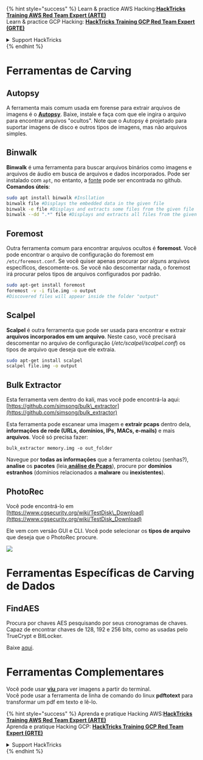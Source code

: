 {% hint style="success" %}
Learn & practice AWS Hacking:<img src="/.gitbook/assets/arte.png" alt="" data-size="line">[**HackTricks Training AWS Red Team Expert (ARTE)**](https://training.hacktricks.xyz/courses/arte)<img src="/.gitbook/assets/arte.png" alt="" data-size="line">\
Learn & practice GCP Hacking: <img src="/.gitbook/assets/grte.png" alt="" data-size="line">[**HackTricks Training GCP Red Team Expert (GRTE)**<img src="/.gitbook/assets/grte.png" alt="" data-size="line">](https://training.hacktricks.xyz/courses/grte)

<details>

<summary>Support HackTricks</summary>

* Check the [**subscription plans**](https://github.com/sponsors/carlospolop)!
* **Join the** 💬 [**Discord group**](https://discord.gg/hRep4RUj7f) or the [**telegram group**](https://t.me/peass) or **follow** us on **Twitter** 🐦 [**@hacktricks\_live**](https://twitter.com/hacktricks\_live)**.**
* **Share hacking tricks by submitting PRs to the** [**HackTricks**](https://github.com/carlospolop/hacktricks) and [**HackTricks Cloud**](https://github.com/carlospolop/hacktricks-cloud) github repos.

</details>
{% endhint %}


# Ferramentas de Carving

## Autopsy

A ferramenta mais comum usada em forense para extrair arquivos de imagens é o [**Autopsy**](https://www.autopsy.com/download/). Baixe, instale e faça com que ele ingira o arquivo para encontrar arquivos "ocultos". Note que o Autopsy é projetado para suportar imagens de disco e outros tipos de imagens, mas não arquivos simples.

## Binwalk <a id="binwalk"></a>

**Binwalk** é uma ferramenta para buscar arquivos binários como imagens e arquivos de áudio em busca de arquivos e dados incorporados. 
Pode ser instalado com `apt`, no entanto, a [fonte](https://github.com/ReFirmLabs/binwalk) pode ser encontrada no github. 
**Comandos úteis**:
```bash
sudo apt install binwalk #Insllation
binwalk file #Displays the embedded data in the given file
binwalk -e file #Displays and extracts some files from the given file
binwalk --dd ".*" file #Displays and extracts all files from the given file
```
## Foremost

Outra ferramenta comum para encontrar arquivos ocultos é **foremost**. Você pode encontrar o arquivo de configuração do foremost em `/etc/foremost.conf`. Se você quiser apenas procurar por alguns arquivos específicos, descomente-os. Se você não descomentar nada, o foremost irá procurar pelos tipos de arquivos configurados por padrão.
```bash
sudo apt-get install foremost
foremost -v -i file.img -o output
#Discovered files will appear inside the folder "output"
```
## **Scalpel**

**Scalpel** é outra ferramenta que pode ser usada para encontrar e extrair **arquivos incorporados em um arquivo**. Neste caso, você precisará descomentar no arquivo de configuração \(_/etc/scalpel/scalpel.conf_\) os tipos de arquivo que deseja que ele extraia.
```bash
sudo apt-get install scalpel
scalpel file.img -o output
```
## Bulk Extractor

Esta ferramenta vem dentro do kali, mas você pode encontrá-la aqui: [https://github.com/simsong/bulk\_extractor](https://github.com/simsong/bulk_extractor)

Esta ferramenta pode escanear uma imagem e **extrair pcaps** dentro dela, **informações de rede (URLs, domínios, IPs, MACs, e-mails)** e mais **arquivos**. Você só precisa fazer:
```text
bulk_extractor memory.img -o out_folder
```
Navegue por **todas as informações** que a ferramenta coletou \(senhas?\), **analise** os **pacotes** \(leia[ **análise de Pcaps**](../pcap-inspection/)\), procure por **domínios estranhos** \(domínios relacionados a **malware** ou **inexistentes**\).

## PhotoRec

Você pode encontrá-lo em [https://www.cgsecurity.org/wiki/TestDisk\_Download](https://www.cgsecurity.org/wiki/TestDisk_Download)

Ele vem com versão GUI e CLI. Você pode selecionar os **tipos de arquivo** que deseja que o PhotoRec procure.

![](../../../.gitbook/assets/image%20%28524%29.png)

# Ferramentas Específicas de Carving de Dados

## FindAES

Procura por chaves AES pesquisando por seus cronogramas de chaves. Capaz de encontrar chaves de 128, 192 e 256 bits, como as usadas pelo TrueCrypt e BitLocker.

Baixe [aqui](https://sourceforge.net/projects/findaes/).

# Ferramentas Complementares

Você pode usar [**viu** ](https://github.com/atanunq/viu) para ver imagens a partir do terminal.  
Você pode usar a ferramenta de linha de comando do linux **pdftotext** para transformar um pdf em texto e lê-lo.

{% hint style="success" %}
Aprenda e pratique Hacking AWS:<img src="/.gitbook/assets/arte.png" alt="" data-size="line">[**HackTricks Training AWS Red Team Expert (ARTE)**](https://training.hacktricks.xyz/courses/arte)<img src="/.gitbook/assets/arte.png" alt="" data-size="line">\
Aprenda e pratique Hacking GCP: <img src="/.gitbook/assets/grte.png" alt="" data-size="line">[**HackTricks Training GCP Red Team Expert (GRTE)**<img src="/.gitbook/assets/grte.png" alt="" data-size="line">](https://training.hacktricks.xyz/courses/grte)

<details>

<summary>Support HackTricks</summary>

* Confira os [**planos de assinatura**](https://github.com/sponsors/carlospolop)!
* **Junte-se ao** 💬 [**grupo do Discord**](https://discord.gg/hRep4RUj7f) ou ao [**grupo do telegram**](https://t.me/peass) ou **siga**-nos no **Twitter** 🐦 [**@hacktricks\_live**](https://twitter.com/hacktricks\_live)**.**
* **Compartilhe truques de hacking enviando PRs para os repositórios do** [**HackTricks**](https://github.com/carlospolop/hacktricks) e [**HackTricks Cloud**](https://github.com/carlospolop/hacktricks-cloud).

</details>
{% endhint %}
